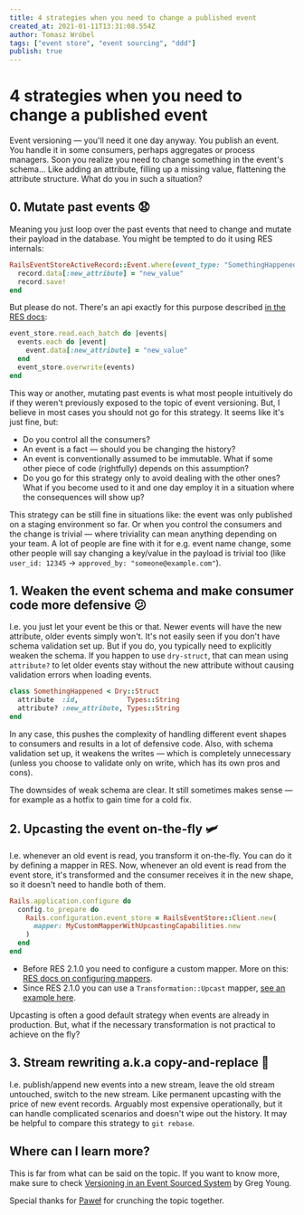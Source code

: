 ```yaml
---
title: 4 strategies when you need to change a published event
created_at: 2021-01-11T13:31:08.554Z
author: Tomasz Wróbel
tags: ["event store", "event sourcing", "ddd"]
publish: true
---
```


# 4 strategies when you need to change a published event

Event versioning — you'll need it one day anyway. You publish an event. You handle it in some consumers, perhaps aggregates or process managers. Soon you realize you need to change something in the event's schema... Like adding an attribute, filling up a missing value, flattening the attribute structure. What do you in such a situation?

## 0. Mutate past events 😧

Meaning you just loop over the past events that need to change and mutate their payload in the database. You might be tempted to do it using RES internals:

```ruby
RailsEventStoreActiveRecord::Event.where(event_type: "SomethingHappened").find_each do |record|
  record.data[:new_attribute] = "new_value"
  record.save!
end
```

But please do not. There's an api exactly for this purpose described [in the RES docs](https://railseventstore.org/docs/v1/migrating_messages/):

```ruby
event_store.read.each_batch do |events|
  events.each do |event|
    event.data[:new_attribute] = "new_value"
  end
  event_store.overwrite(events)
end
```

This way or another, mutating past events is what most people intuitively do if they weren't previously exposed to the topic of event versioning. But, I believe in most cases you should not go for this strategy. It seems like it's just fine, but:

* Do you control all the consumers?
* An event is a fact — should you be changing the history?
* An event is conventionally assumed to be immutable. What if some other piece of code (rightfully) depends on this assumption?
* Do you go for this strategy only to avoid dealing with the other ones? What if you become used to it and one day employ it in a situation where the consequences will show up?

This strategy can be still fine in situations like: the event was only published on a staging environment so far. Or when you control the consumers and the change is trivial — where triviality can mean anything depending on your team. A lot of people are fine with it for e.g. event name change, some other people will say changing a key/value in the payload is trivial too (like `user_id: 12345` -> `approved_by: "someone@example.com"`).

<!-- If you still need to do it on occassion and you feel anxious about not screwing something up, it may be useful to dump the previous payload to the event metadata or to another technical event. -->

## 1. Weaken the event schema and make consumer code more defensive 😕

I.e. you just let your event be this or that. Newer events will have the new attribute, older events simply won't. It's not easily seen if you don't have schema validation set up. But if you do, you typically need to explicitly weaken the schema. If you happen to use `dry-struct`, that can mean using `attribute?` to let older events stay without the new attribute without causing validation errors when loading events.

```ruby
class SomethingHappened < Dry::Struct
  attribute  :id,            Types::String
  attribute? :new_attribute, Types::String
end
```

In any case, this pushes the complexity of handling different event shapes to consumers and results in a lot of defensive code. Also, with schema validation set up, it weakens the writes — which is completely unnecessary (unless you choose to validate only on write, which has its own pros and cons).

The downsides of weak schema are clear. It still sometimes makes sense — for example as a hotfix to gain time for a cold fix.

## 2. Upcasting the event on-the-fly 🛩

I.e. whenever an old event is read, you transform it on-the-fly. You can do it by defining a mapper in RES. Now, whenever an old event is read from the event store, it's transformed and the consumer receives it in the new shape, so it doesn't need to handle both of them.

```ruby
Rails.application.configure do
  config.to_prepare do
    Rails.configuration.event_store = RailsEventStore::Client.new(
      mapper: MyCustomMapperWithUpcastingCapabilities.new
    )
  end
end
```

* Before RES 2.1.0 you need to configure a custom mapper. More on this: [RES docs on configuring mappers](https://railseventstore.org/docs/v1/mapping_serialization/#custom-mapper).
* Since RES 2.1.0 you can use a `Transformation::Upcast` mapper, [see an example here](https://github.com/RailsEventStore/rails_event_store/pull/836).

Upcasting is often a good default strategy when events are already in production. But, what if the necessary transformation is not practical to achieve on the fly?

## 3. Stream rewriting a.k.a copy-and-replace 💾

I.e. publish/append new events into a new stream, leave the old stream untouched, switch to the new stream. Like permanent upcasting with the price of new event records. Arguably most expensive operationally, but it can handle complicated scenarios and doesn't wipe out the history. It may be helpful to compare this strategy to `git rebase`.

## Where can I learn more?

This is far from what can be said on the topic. If you want to know more, make sure to check [Versioning in an Event Sourced System](https://leanpub.com/esversioning/read) by Greg Young.

Special thanks for [Paweł](https://twitter.com/pawelpacana/) for crunching the topic together.

